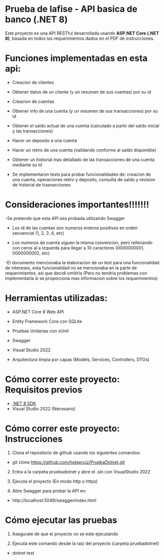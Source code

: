 # Prueba de lafise - API basica de banco (.NET 8)

Este proyecto es una API RESTful desarrollada usando **ASP.NET Core (.NET 8)**, basada
en todos los requerimientos dados en el PDF de instrucciones.

# Funciones implementadas en esta api:
- Creacion de clientes
- Obtener datos de un cliente (y un resumen de sus cuentas) por su id

- Creacion de cuentas
- Obtener info de una cuenta (y un resumen de sus transacciones) por su id
- Obtener el saldo actual de una cuenta (calculado a partir del saldo inicial y las transacciones)

- Hacer un deposito a una cuenta
- Hacer un retiro de una cuenta (validando conforme al saldo disponible)
- Obtener un historial mas detallado de las transacciones de una cuenta mediante su id

- Se implementaron tests para probar funcionalidades de: creacion de una cuenta, operaciones retiro y deposito, consulta de saldo y revision de historial de trasnacciones

# Consideraciones importantes!!!!!!!
-Se pretende que esta API sea probada utilizando Swagger

- Los id de las cuentas son numeros enteros positivos en orden secuencial (1, 2, 3 ,4, etc)

- Los numeros de cuenta siguen la misma convencion, pero rellenando con ceros al a izquerda para llegar a 10 caracteres (0000000001, 0000000002, etc)

-El documento mencionaba la elaboracion de un test para una funcionalidad de intereses, esta funcionalidad no se mencionaba en la parte de requerimientos, asi que decidí omitirla (Pero no tendria problemas con implementarla si se proporciona mas informacion sobre los requerimientos)


# Herramientas utilizadas:
- ASP.NET Core 8 Web API
- Entity Framework Core con SQLite
- Pruebas Unitarias con xUnit
- Swagger 
- Visual Studio 2022

- Arquitectura limpia por capas (Models, Services, Controllers, DTOs)

# Cómo correr este proyecto: Requisitos previos
- [.NET 8 SDK](https://dotnet.microsoft.com/download/dotnet/8.0)
- Visual Studio 2022 (Necesario)


# Cómo correr este proyecto: Instrucciones
1. Clona el repositorio de github usando los siguientes comandos:
-  git clone https://github.com/hotepruiz/PruebaDotnet.git
     
2. Entra a la carpeta pruebadotnet y abre el .sln con VisualStudio 2022 

3. Ejecuta el proyecto (En modo http o https)

4. Abre Swagger para probar la API en:
- http://localhost:5049/swagger/index.html

# Cómo ejecutar las pruebas
1. Asegurate de que el proyecto no se este ejecutando

2. Ejecuta este comando desde la raiz del proyecto (carpeta pruebadotnet)
-  dotnet test
